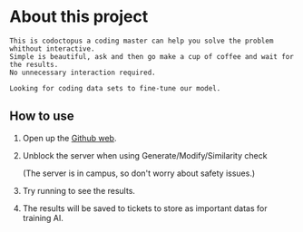# About this project
    This is codoctopus a coding master can help you solve the problem whithout interactive.
    Simple is beautiful, ask and then go make a cup of coffee and wait for the results.
    No unnecessary interaction required.
    
    Looking for coding data sets to fine-tune our model.

## How to use
1. Open up the [Github web](https://ccoliu.github.io).

2. Unblock the server when using Generate/Modify/Similarity check
   
   (The server is in campus, so don't worry about safety issues.)

3. Try running to see the results.

4. The results will be saved to tickets to store as important datas for training AI.
